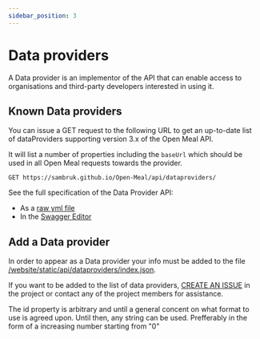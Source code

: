 ```yaml
---
sidebar_position: 3
---
```


# Data providers

A Data provider is an implementor of the API that can enable access to organisations and third-party developers interested in using it.

## Known Data providers

You can issue a GET request to the following URL to get an up-to-date list of dataProviders supporting version 3.x of the Open Meal API.

It will list a number of properties including the `baseUrl` which should be used in all Open Meal requests towards the provider.

```
GET https://sambruk.github.io/Open-Meal/api/dataproviders/
```

See the full specification of the Data Provider API:
- As a [raw yml file](https://raw.githubusercontent.com/Sambruk/Open-Meal/main/OpenAPI-Specification-DataProviders.yml)
- In the [Swagger Editor](https://editor.swagger.io/?url=https://raw.githubusercontent.com/Sambruk/Open-Meal/main/OpenAPI-Specification-DataProviders.yml)


## Add a Data provider
In order to appear as a Data provider your info must be added to the file [/website/static/api/dataproviders/index.json](https://github.com/Sambruk/Open-Meal/tree/main/website/static/api/dataprovider/index.json).

If you want to be added to the list of data providers, [CREATE AN ISSUE](https://github.com/Sambruk/Open-Meal/issues) in the project or contact any of the project members for assistance.

The id property is arbitrary and until a general concent on what format to use is agreed upon. Until then, any string can be used. Prefferably in the form of a increasing number starting from "0"
